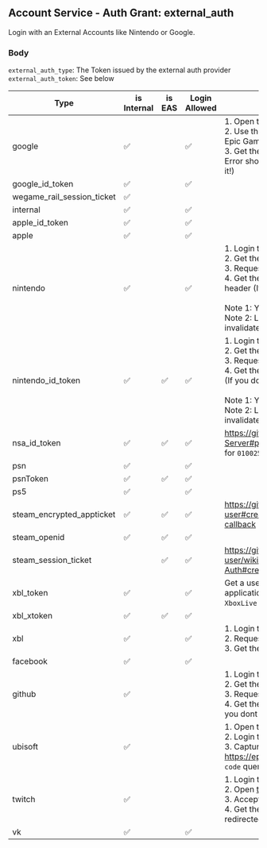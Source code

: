 ## Account Service - Auth Grant: external_auth

Login with an External Accounts like Nintendo or Google.

### Body

`external_auth_type`: The Token issued by the external auth provider \
`external_auth_token`: See below

| Type                       | is Internal | is EAS | Login Allowed | Obtaining Token                                                                                                                                                                                                                                                                                                                                                                                                                                                                                                                                                                                                                       |
| -------------------------- | ----------- | ------ | ------------- | ------------------------------------------------------------------------------------------------------------------------------------------------------------------------------------------------------------------------------------------------------------------------------------------------------------------------------------------------------------------------------------------------------------------------------------------------------------------------------------------------------------------------------------------------------------------------------------------------------------------------------------- |
| google                     | ✅          |        | ✅            | 1. Open the [Google Web Login](https://accounts.google.com/o/oauth2/v2/auth?client_id=81931294547-ict6llss8611g9nglndn2bnln48bo59d.apps.googleusercontent.com&response_type=code&scope=openid&redirect_uri=https://accounts.epicgames.com/OAuthAuthorized) <br/> 2. Use the Google Account you want to login with to Epic Games <br/> 3. Get the `code` from the URL when the Epic Games Error shows up (Must get URL Decoded before using it!)                                                                                                                                                                                       |
| google_id_token            | ✅          |        | ✅            |                                                                                                                                                                                                                                                                                                                                                                                                                                                                                                                                                                                                                                       |
| wegame_rail_session_ticket | ✅          |        |               |                                                                                                                                                                                                                                                                                                                                                                                                                                                                                                                                                                                                                                       |
| internal                   | ✅          |        | ✅            |                                                                                                                                                                                                                                                                                                                                                                                                                                                                                                                                                                                                                                       |
| apple_id_token             | ✅          |        | ✅            |                                                                                                                                                                                                                                                                                                                                                                                                                                                                                                                                                                                                                                       |
| apple                      | ✅          |        | ✅            |                                                                                                                                                                                                                                                                                                                                                                                                                                                                                                                                                                                                                                       |
| nintendo                   | ✅          |        | ✅            | 1. Login to [Nintendo](https://accounts.nintendo.com/login) <br/> 2. Get the `NASID` cookie <br/> 3. Request [this URL](https://accounts.nintendo.com/connect/1.0.0/authorize/consent?client_id=1f6a6a4806931686&redirect_uri=https%3A%2F%2Faccounts.epicgames.com%2FOAuthAuthorized&display=popup&state=egs&force_verify=true&scope=openid+user.screenName&response_type=code) with the cookie <br/> 4. Get the `code` from the url params or the `location` header (If you dont follow redirects) <br/><br/> Note 1: You dont need to follow the redirects<br/>Note 2: Logging out of the Nintendo Website invalidates the `NASID` |                                                                                                                          |
| nintendo_id_token          | ✅          | ✅     | ✅            | 1. Login to [Nintendo](https://accounts.nintendo.com/login) <br/> 2. Get the `NASID` cookie <br/> 3. Request [this URL](https://accounts.nintendo.com/connect/1.0.0/authorize/consent?client_id=1f6a6a4806931686&redirect_uri=https%3A%2F%2Faccounts.epicgames.com%2FOAuthAuthorized&display=popup&state=egs&force_verify=true&scope=openid+user.screenName&response_type=id_token) with the cookie <br/> 4. Get the `id_token` from the url or the `location` header (If you dont follow redirects) <br/><br/> Note 1: You dont need to follow the redirects<br/>Note 2: Logging out of the Nintendo Website invalidates the `NASID` |
| nsa_id_token               | ✅          | ✅     | ✅            | https://github.com/kinnay/NintendoClients/wiki/BAAS-Server#post-100login with an appAuthNToken token for `010025400aece000`                                                                                                                                                                                                                                                                                                                                                                                                                                                                                                           |
| psn                        | ✅          |        | ✅            |                                                                                                                                                                                                                                                                                                                                                                                                                                                                                                                                                                                                                                       |
| psnToken                   | ✅          | ✅     | ✅            |                                                                                                                                                                                                                                                                                                                                                                                                                                                                                                                                                                                                                                       |
| ps5                        | ✅          |        | ✅            |                                                                                                                                                                                                                                                                                                                                                                                                                                                                                                                                                                                                                                       |
| steam_encrypted_appticket  | ✅          | ✅     | ✅            | https://github.com/DoctorMcKay/node-steam-user#createencryptedappticketappid-userdata-callback                                                                                                                                                                                                                                                                                                                                                                                                                                                                                                                                        |
| steam_openid               | ✅          | ✅     | ✅            |                                                                                                                                                                                                                                                                                                                                                                                                                                                                                                                                                                                                                                       |
| steam_session_ticket       |             | ✅     | ✅            | https://github.com/DoctorMcKay/node-steam-user/wiki/Steam-App-Auth#createauthsessionticketappid-callback                                                                                                                                                                                                                                                                                                                                                                                                                                                                                                                              |
| xbl_token                  | ✅          |        | ✅            | Get a user OAuth access token for a Microsoft Azure application with the `consumers` tenant and the `XboxLive.signin` scope.                                                                                                                                                                                                                                                                                                                                                                                                                                                                                                          |
| xbl_xtoken                 | ✅          | ✅     | ✅            |                                                                                                                                                                                                                                                                                                                                                                                                                                                                                                                                                                                                                                       |
| xbl                        | ✅          |        | ✅            | 1. Login to Microsoft <br/> 2. Request [this URL](https://login.live.com/oauth20_authorize.srf?client_id=82023151-c27d-4fb5-8551-10c10724a55e&redirect_uri=https%3A%2F%2Faccounts.epicgames.com%2FOAuthAuthorized&state=&scope=xboxlive.signin&service_entity=undefined&force_verify=true&response_type=code&display=popup) but dont follow the redirect <br/> 3. Get the `code` from the `location` header                                                                                                                                                                                                                           |
| facebook                   | ✅          |        | ✅            |                                                                                                                                                                                                                                                                                                                                                                                                                                                                                                                                                                                                                                       |
| github                     | ✅          |        |               | 1. Login to [Github](https://github.com/login) <br/> 2. Get the `user_session` cookie <br/> 3. Request [this URL](https://github.com/login/oauth/authorize?client_id=5f5146bcf909bdf47f12&response_type=code) with the cookie <br/> 4. Get the `code` from the url or the `location` header (If you dont follow redirects)                                                                                                                                                                                                                                                                                                            |
| ubisoft                    | ✅          |        |               | 1. Open the [Link Ubisoft](https://www.epicgames.com/id/link/ubisoft) page and click continue <br/> 2. Login to Ubisoft <br/> 3. Capture the request to https://epicgames.com/id/api/state/:state and get the `code` query paramater                                                                                                                                                                                                                                                                                                                                                                                                  |
| twitch                     | ✅          |        |               | 1. Login to [Twitch](https://www.twitch.tv/login) <br/> 2. Open [this Url](http://id.twitch.tv/oauth2/authorize?client_id=saactj7j6kcf5ogqcv4n6zsgx32sy41&redirect_uri=https%3A%2F%2Faccounts.epicgames.com%2FOAuthAuthorized&state=&scope=user_read%20viewing_activity_read&service_entity=undefined&force_verify=true&response_type=code&display=popup) <br/> 3. Accept the Access <br/> 4. Get the `code` query from the URL you have been redirected to                                                                                                                                                                           |
| vk                         | ✅          |        | ✅            |                                                                                                                                                                                                                                                                                                                                                                                                                                                                                                                                                                                                                                       |
